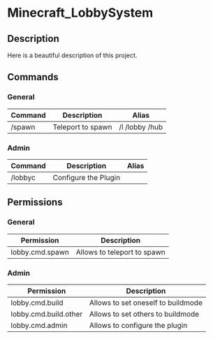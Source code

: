 # Minecraft_LobbySystem
## Description
Here is a beautiful description of this project.

## Commands
### General
| Command | Description | Alias |
| ------- | ----------- | ----- |
| /spawn  | Teleport to spawn | /l /lobby /hub |

### Admin
| Command | Description | Alias |
| ------- | ----------- | ----- |
| /lobbyc  | Configure the Plugin |  |

## Permissions
### General
| Permission | Description |
| ---------- | ----------- |
| lobby.cmd.spawn | Allows to teleport to spawn |
### Admin
| Permission | Description |
| ---------- | ----------- |
| lobby.cmd.build | Allows to set oneself to buildmode |
| lobby.cmd.build.other | Allows to set others to buildmode |
| lobby.cmd.admin | Allows to configure the plugin |
